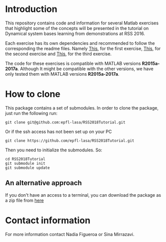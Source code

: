 # Introduction

This repository contains code and information for several Matlab exercises that highlight some of the concepts will be presented in the tutorial on Dynamical system bases learning from demonstrations at RSS 2016.

Each exercise has its own dependencies and recommended to follow the corresponding the readme files. Namely [This](https://github.com/epfl-lasa/RSS2018Tutorial/blob/master/Exercise_1/README.md), for the first exercise,  [This](https://github.com/epfl-lasa/RSS2018Tutorial/blob/master/Exercise_2/README.md), for the second exercise and [This](https://github.com/epfl-lasa/RSS2018Tutorial/blob/master/Exercise_3/README.md), for the third exercise.

The code for these exercises is compatible with MATLAB versions **R2015a-2017a**. Although It might be compatible with the other versions, we have only tested them with MATLAB versions **R2015a-2017a**.

# How to clone
This package contains a set of submodules. In order to clone the package, just run the following run:

```
git clone git@github.com:epfl-lasa/RSS2018Tutorial.git
```
Or if the ssh access has not been set up on your PC 

```
git clone https://github.com/epfl-lasa/RSS2018Tutorial.git
```

Then you need to initialize the submodules. So:

```
cd RSS2018Tutorial
git submodule init
git submodule update
```
## An alternative approach
If you don't have an access to a terminal, you can download the package as a zip file from [here](https://github.com/epfl-lasa/RSS2018Tutorial/releases)
# Contact information
For more information contact Nadia Figueroa or Sina Mirrazavi.
